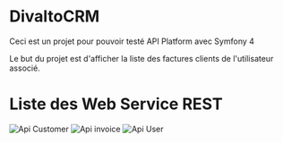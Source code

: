 # DivaltoCRM

Ceci est un projet pour pouvoir testé API Platform avec Symfony 4

Le but du projet est d'afficher la liste des factures clients de l'utilisateur associé.

# Liste des Web Service REST 
![Api Customer](https://user-images.githubusercontent.com/51760726/81479360-ff6b8000-9222-11ea-97ea-6bd7f410a15d.png)
![Api invoice](https://user-images.githubusercontent.com/51760726/81479361-01354380-9223-11ea-9533-9c103962c77a.png)
![Api User](https://user-images.githubusercontent.com/51760726/81479363-02667080-9223-11ea-8102-def411c07796.png)

